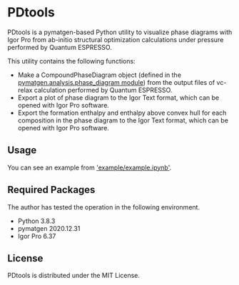 # PDtools
PDtools is a pymatgen-based Python utility to visualize phase diagrams with Igor Pro from ab-initio structural optimization calculations under pressure performed by Quantum ESPRESSO.

This utility contains the following functions:
- Make a CompoundPhaseDiagram object (defined in the [pymatgen.analysis.phase_diagram module](https://github.com/materialsproject/pymatgen/blob/master/pymatgen/analysis/phase_diagram.py)) from the output files of vc-relax calculation performed by Quantum ESPRESSO.
- Export a plot of phase diagram to the Igor Text format, which can be opened with Igor Pro software.
- Export the formation enthalpy and enthalpy above convex hull for each composition in the phase diagram to the Igor Text format, which can be opened with Igor Pro software.

## Usage
You can see an example from ['example/example.ipynb'](example/example.ipynb).

## Required Packages
The author has tested the operation in the following environment.
- Python 3.8.3
- pymatgen 2020.12.31
- Igor Pro 6.37

## License
PDtools is distributed under the MIT License.
